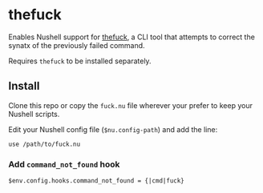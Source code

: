 # thefuck

Enables Nushell support for [thefuck](https://github.com/nvbn/thefuck), a CLI tool that attempts to correct the synatx of the previously failed command.

Requires `thefuck` to be installed separately.

## Install

Clone this repo or copy the `fuck.nu` file wherever your prefer to keep your Nushell scripts.

Edit your Nushell config file (`$nu.config-path`) and add the line:

```nu
use /path/to/fuck.nu
```

### Add `command_not_found` hook

```nu
$env.config.hooks.command_not_found = {|cmd|fuck}
```
